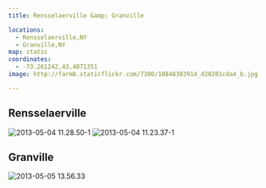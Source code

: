 ```yaml
---
title: Rensselaerville &amp; Granville

locations:
  - Rensselaerville,NY
  - Granville,NY
map: static
coordinates:
  - -73.261242,43.4071351
image: http://farm8.staticflickr.com/7300/10848303914_d20201cda4_b.jpg

---
```


## Rensselaerville

<div class="photos">

<img src="http://farm3.staticflickr.com/2838/10848217696_e501175023_b.jpg" class="img-wide" alt="2013-05-04 11.28.50-1">
<img src="http://farm8.staticflickr.com/7300/10848303914_d20201cda4_b.jpg" class="img-tall" alt="2013-05-04 11.23.37-1">
</div>

## Granville

<div class="photos">

<img src="http://farm4.staticflickr.com/3723/10848219716_1a72383007_b.jpg" alt="2013-05-05 13.56.33">
</div>
